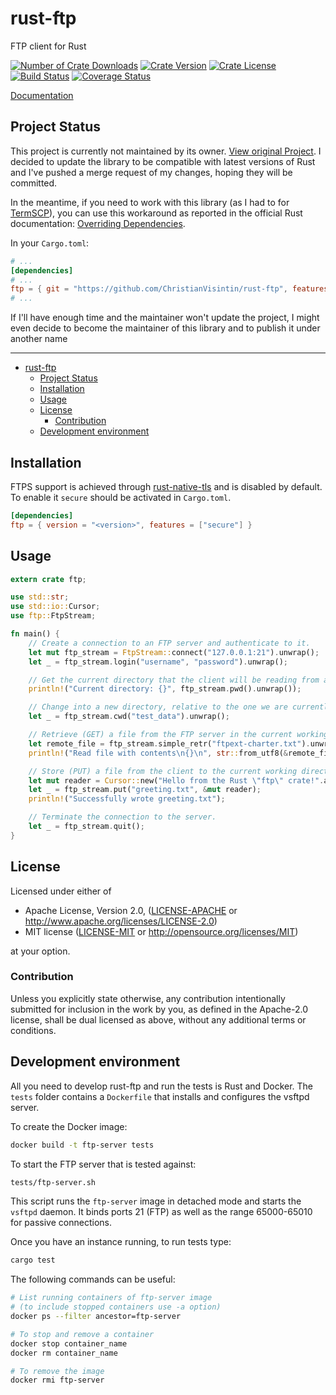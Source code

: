 # rust-ftp

FTP client for Rust

[![Number of Crate Downloads](https://img.shields.io/crates/d/ftp.svg)](https://crates.io/crates/ftp)
[![Crate Version](https://img.shields.io/crates/v/ftp.svg)](https://crates.io/crates/ftp)
[![Crate License](https://img.shields.io/crates/l/ftp.svg)](https://crates.io/crates/ftp)
[![Build Status](https://travis-ci.org/mattnenterprise/rust-ftp.svg)](https://travis-ci.org/mattnenterprise/rust-ftp)
[![Coverage Status](https://coveralls.io/repos/github/mattnenterprise/rust-ftp/badge.svg?branch=master)](https://coveralls.io/github/mattnenterprise/rust-ftp?branch=master)

[Documentation](https://docs.rs/ftp/)

## Project Status

This project is currently not maintained by its owner. [View original Project](https://github.com/mattnenterprise/rust-ftp).
I decided to update the library to be compatible with latest versions of Rust and I've pushed a merge request of my changes, hoping they will be committed.

In the meantime, if you need to work with this library (as I had to for [TermSCP](https://github.com/ChristianVisintin/TermSCP)), you can use this workaround as reported in the official Rust documentation: [Overriding Dependencies](https://doc.rust-lang.org/cargo/reference/overriding-dependencies.html).

In your `Cargo.toml`:

```toml
# ...
[dependencies]
# ...
ftp = { git = "https://github.com/ChristianVisintin/rust-ftp", features = ["secure"] }
# ...
```

If I'll have enough time and the maintainer won't update the project, I might even decide to become the maintainer of this library and to publish it under another name

---

- [rust-ftp](#rust-ftp)
  - [Project Status](#project-status)
  - [Installation](#installation)
  - [Usage](#usage)
  - [License](#license)
    - [Contribution](#contribution)
  - [Development environment](#development-environment)

## Installation

FTPS support is achieved through [rust-native-tls](https://github.com/sfackler/rust-native-tls) and is disabled by default. To enable it `secure` should be activated in `Cargo.toml`.

```toml
[dependencies]
ftp = { version = "<version>", features = ["secure"] }
```

## Usage

```rust
extern crate ftp;

use std::str;
use std::io::Cursor;
use ftp::FtpStream;

fn main() {
    // Create a connection to an FTP server and authenticate to it.
    let mut ftp_stream = FtpStream::connect("127.0.0.1:21").unwrap();
    let _ = ftp_stream.login("username", "password").unwrap();

    // Get the current directory that the client will be reading from and writing to.
    println!("Current directory: {}", ftp_stream.pwd().unwrap());

    // Change into a new directory, relative to the one we are currently in.
    let _ = ftp_stream.cwd("test_data").unwrap();

    // Retrieve (GET) a file from the FTP server in the current working directory.
    let remote_file = ftp_stream.simple_retr("ftpext-charter.txt").unwrap();
    println!("Read file with contents\n{}\n", str::from_utf8(&remote_file.into_inner()).unwrap());

    // Store (PUT) a file from the client to the current working directory of the server.
    let mut reader = Cursor::new("Hello from the Rust \"ftp\" crate!".as_bytes());
    let _ = ftp_stream.put("greeting.txt", &mut reader);
    println!("Successfully wrote greeting.txt");

    // Terminate the connection to the server.
    let _ = ftp_stream.quit();
}

```

## License

Licensed under either of

- Apache License, Version 2.0, ([LICENSE-APACHE](LICENSE-APACHE) or <http://www.apache.org/licenses/LICENSE-2.0>)
- MIT license ([LICENSE-MIT](LICENSE-MIT) or <http://opensource.org/licenses/MIT>)

at your option.

### Contribution

Unless you explicitly state otherwise, any contribution intentionally
submitted for inclusion in the work by you, as defined in the Apache-2.0
license, shall be dual licensed as above, without any additional terms or
conditions.

## Development environment

All you need to develop rust-ftp and run the tests is Rust and Docker.
The `tests` folder contains a `Dockerfile` that installs and configures
the vsftpd server.

To create the Docker image:

```bash
docker build -t ftp-server tests
```

To start the FTP server that is tested against:

```bash
tests/ftp-server.sh
```

This script runs the `ftp-server` image in detached mode and starts the `vsftpd` daemon. It binds ports 21 (FTP) as well as the range 65000-65010 for passive connections.

Once you have an instance running, to run tests type:

```bash
cargo test
```

The following commands can be useful:

```bash
# List running containers of ftp-server image
# (to include stopped containers use -a option)
docker ps --filter ancestor=ftp-server

# To stop and remove a container
docker stop container_name
docker rm container_name

# To remove the image
docker rmi ftp-server
```
